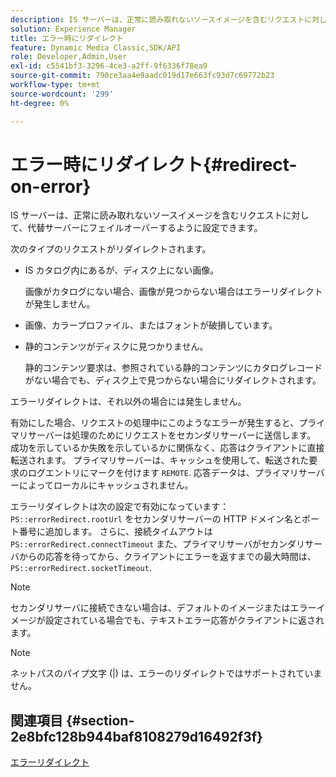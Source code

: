 ```yaml
---
description: IS サーバーは、正常に読み取れないソースイメージを含むリクエストに対して、代替サーバーにフェイルオーバーするように設定できます。
solution: Experience Manager
title: エラー時にリダイレクト
feature: Dynamic Media Classic,SDK/API
role: Developer,Admin,User
exl-id: c5541bf3-3296-4ce3-a2ff-9f6336f78ea9
source-git-commit: 790ce3aa4e9aadc019d17e663fc93d7c69772b23
workflow-type: tm+mt
source-wordcount: '299'
ht-degree: 0%

---
```


# エラー時にリダイレクト{#redirect-on-error}

IS サーバーは、正常に読み取れないソースイメージを含むリクエストに対して、代替サーバーにフェイルオーバーするように設定できます。

次のタイプのリクエストがリダイレクトされます。

* IS カタログ内にあるが、ディスク上にない画像。

   画像がカタログにない場合、画像が見つからない場合はエラーリダイレクトが発生しません。

* 画像、カラープロファイル、またはフォントが破損しています。
* 静的コンテンツがディスクに見つかりません。

   静的コンテンツ要求は、参照されている静的コンテンツにカタログレコードがない場合でも、ディスク上で見つからない場合にリダイレクトされます。

エラーリダイレクトは、それ以外の場合には発生しません。

有効にした場合、リクエストの処理中にこのようなエラーが発生すると、プライマリサーバーは処理のためにリクエストをセカンダリサーバーに送信します。 成功を示しているか失敗を示しているかに関係なく、応答はクライアントに直接転送されます。 プライマリサーバーは、キャッシュを使用して、転送された要求のログエントリにマークを付けます `REMOTE`. 応答データは、プライマリサーバーによってローカルにキャッシュされません。

エラーリダイレクトは次の設定で有効になっています： `PS::errorRedirect.rootUrl` をセカンダリサーバーの HTTP ドメイン名とポート番号に追加します。 さらに、接続タイムアウトは `PS::errorRedirect.connectTimeout` また、プライマリサーバがセカンダリサーバからの応答を待ってから、クライアントにエラーを返すまでの最大時間は、 `PS::errorRedirect.socketTimeout`.

>[!NOTE]
>
>セカンダリサーバに接続できない場合は、デフォルトのイメージまたはエラーイメージが設定されている場合でも、テキストエラー応答がクライアントに返されます。

>[!NOTE]
>
>ネットパスのパイプ文字 (|) は、エラーのリダイレクトではサポートされていません。

## 関連項目 {#section-2e8bfc128b944baf8108279d16492f3f}

[エラーリダイレクト](../../../is-api/image-serving-api-ref/c-configuration-and-administration/c-server-settings/r-error-redirection.md#reference-268b1bf6ce1b44bb979727c6f5daf1ac)
